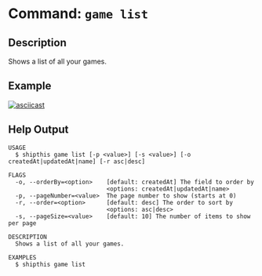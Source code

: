 # Command: `game list`

## Description

Shows a list of all your games.

## Example

[![asciicast](https://asciinema.org/a/9SXrAF0ehxF7pDPu1PfKQF4q8.svg)](https://asciinema.org/a/9SXrAF0ehxF7pDPu1PfKQF4q8#shipthis-col120row32)

## Help Output

```help
USAGE
  $ shipthis game list [-p <value>] [-s <value>] [-o createdAt|updatedAt|name] [-r asc|desc]

FLAGS
  -o, --orderBy=<option>    [default: createdAt] The field to order by
                            <options: createdAt|updatedAt|name>
  -p, --pageNumber=<value>  The page number to show (starts at 0)
  -r, --order=<option>      [default: desc] The order to sort by
                            <options: asc|desc>
  -s, --pageSize=<value>    [default: 10] The number of items to show per page

DESCRIPTION
  Shows a list of all your games.

EXAMPLES
  $ shipthis game list
```